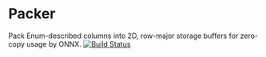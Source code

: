Packer
======

Pack Enum-described columns into 2D, row-major storage buffers for zero-copy
usage by ONNX.  [![Build
Status](https://travis-ci.org/RhysU/packer.svg?branch=master)](https://travis-ci.org/RhysU/packer)
